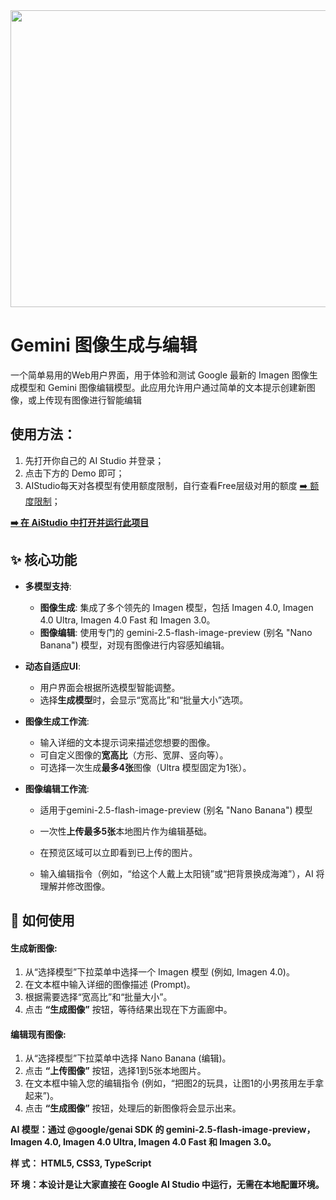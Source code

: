 <div align="center">
<img width="1200" height="475" alt="GHBanner" src="https://github.com/user-attachments/assets/0aa67016-6eaf-458a-adb2-6e31a0763ed6" />
</div>

# Gemini 图像生成与编辑

一个简单易用的Web用户界面，用于体验和测试 Google 最新的 Imagen 图像生成模型和 Gemini 图像编辑模型。此应用允许用户通过简单的文本提示创建新图像，或上传现有图像进行智能编辑

## 使用方法：

1. 先打开你自己的 AI Studio 并登录；
2. 点击下方的 Demo 即可；
3. AIStudio每天对各模型有使用额度限制，自行查看Free层级对用的额度 [➡️ 额度限制](https://ai.google.dev/gemini-api/docs/rate-limits?hl=zh-cn)；
   

**[➡️ 在 AiStudio 中打开并运行此项目](https://ai.studio/apps/drive/1WWTTq-qwULDYWGtMvcsocZLrevOF9jVy)**

## ✨ 核心功能

- **多模型支持**:

  - **图像生成**: 集成了多个领先的 Imagen 模型，包括 Imagen 4.0, Imagen 4.0 Ultra, Imagen 4.0 Fast 和 Imagen 3.0。
  - **图像编辑**: 使用专门的 gemini-2.5-flash-image-preview (别名 "Nano Banana") 模型，对现有图像进行内容感知编辑。

- **动态自适应UI**:

  - 用户界面会根据所选模型智能调整。
  - 选择**生成模型**时，会显示“宽高比”和“批量大小”选项。

- **图像生成工作流**:

  - 输入详细的文本提示词来描述您想要的图像。
  - 可自定义图像的**宽高比**（方形、宽屏、竖向等）。
  - 可选择一次生成**最多4张**图像（Ultra 模型固定为1张）。

- **图像编辑工作流**:

  - 适用于gemini-2.5-flash-image-preview (别名 "Nano Banana") 模型

  - 一次性**上传最多5张**本地图片作为编辑基础。
  - 在预览区域可以立即看到已上传的图片。
  - 输入编辑指令（例如，“给这个人戴上太阳镜”或“把背景换成海滩”），AI 将理解并修改图像。

## 📝 如何使用

#### 生成新图像:

1. 从“选择模型”下拉菜单中选择一个 Imagen 模型 (例如, Imagen 4.0)。
2. 在文本框中输入详细的图像描述 (Prompt)。
3. 根据需要选择“宽高比”和“批量大小”。
4. 点击 **“生成图像”** 按钮，等待结果出现在下方画廊中。

#### 编辑现有图像:

1. 从“选择模型”下拉菜单中选择 Nano Banana (编辑)。
2. 点击 **“上传图像”** 按钮，选择1到5张本地图片。
3. 在文本框中输入您的编辑指令 (例如，“把图2的玩具，让图1的小男孩用左手拿起来”)。
4. 点击 **“生成图像”** 按钮，处理后的新图像将会显示出来。

**AI 模型：通过 @google/genai SDK 的 gemini-2.5-flash-image-preview，Imagen 4.0, Imagen 4.0 Ultra, Imagen 4.0 Fast 和 Imagen 3.0。**

**样    式： HTML5, CSS3, TypeScript**

**环    境：本设计是让大家直接在 Google AI Studio 中运行，无需在本地配置环境。**
